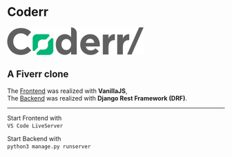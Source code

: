 # Coderr
![Logo](logo_coderr.svg)
## A Fiverr clone

The [Frontend](https://github.com/cvosoft/coderr-frontend/) was realized with **VanillaJS**,  
The [Backend](https://github.com/cvosoft/coderr-backend/) was realized with **Django Rest Framework (DRF)**.

-----

Start Frontend with  
`VS Code LiveServer`

Start Backend with  
`python3 manage.py runserver`
